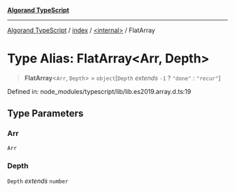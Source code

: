 [**Algorand TypeScript**](../../../README.md)

***

[Algorand TypeScript](../../../modules.md) / [index](../../README.md) / [\<internal\>](../README.md) / FlatArray

# Type Alias: FlatArray\<Arr, Depth\>

> **FlatArray**\<`Arr`, `Depth`\> = `object`\[`Depth` *extends* `-1` ? `"done"` : `"recur"`\]

Defined in: node\_modules/typescript/lib/lib.es2019.array.d.ts:19

## Type Parameters

### Arr

`Arr`

### Depth

`Depth` *extends* `number`

